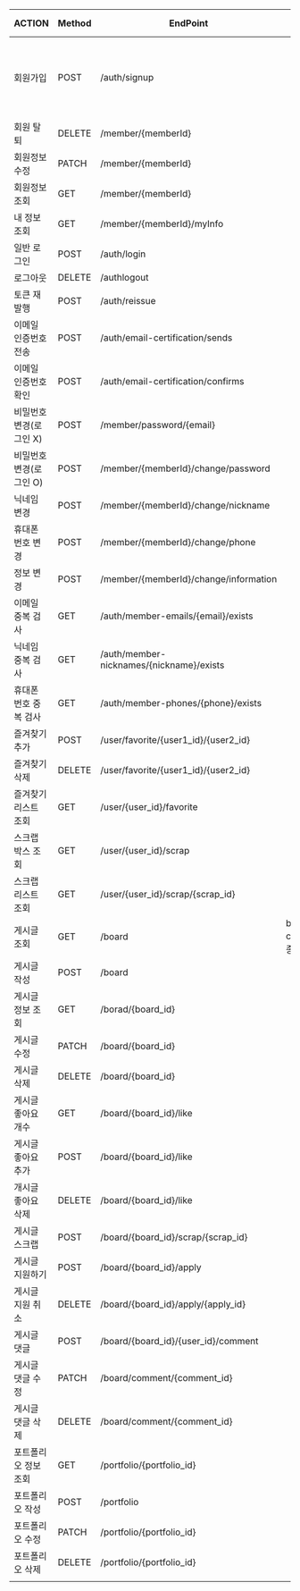 | ACTION         | Method | EndPoint | Query String | Request Body | header |
|----------------| --- | --- | --- | --- | --- |
| 회원가입           | POST | /auth/signup |  | email, password, phone, name, nickname, loginMemberType, loginType, authority, information |  |
| 회원 탈퇴          | DELETE | /member/{memberId} |  | email, password | accessToken |
| 회원정보수정         | PATCH | /member/{memberId} |  |  | accessToken |
| 회원정보 조회        | GET | /member/{memberId} |  |  | accessToken |
| 내 정보 조회        | GET | /member/{memberId}/myInfo |  |  | accessToken |
| 일반 로그인         | POST | /auth/login |  | email, password |  |
| 로그아웃           | DELETE | /authlogout |  |  | accessToken |
| 토큰 재발행         | POST | /auth/reissue |  | accessToken |  |
| 이메일 인증번호 전송    | POST | /auth/email-certification/sends |  | email |  |
| 이메일 인증번호 확인    | POST | /auth/email-certification/confirms |  | email, certificationNumber |  |
| 비밀번호 변경(로그인 X) | POST | /member/password/{email} |  | email, afterPassword |  |
| 비밀번호 변경(로그인 O) | POST | /member/{memberId}/change/password |  | email, beforePassword, afterPassword | accessToken |
| 닉네임 변경         | POST | /member/{memberId}/change/nickname |  | nickname | accessToken |
| 휴대폰 번호 변경      | POST | /member/{memberId}/change/phone |  | phone | accessToken |
| 정보 변경          | POST | /member/{memberId}/change/information |  | information | accessToken |
| 이메일 중복 검사      | GET | /auth/member-emails/{email}/exists |  | email |  |
| 닉네임 중복 검사      | GET | /auth/member-nicknames/{nickname}/exists |  | nickname |  |
| 휴대폰 번호 중복 검사   | GET | /auth/member-phones/{phone}/exists |  | phone |  |
| 즐겨찾기 추가        | POST | /user/favorite/{user1_id}/{user2_id} |  |  |  |
| 즐겨찾기 삭제        | DELETE | /user/favorite/{user1_id}/{user2_id} |  |  |  |
| 즐겨찾기 리스트 조회    | GET | /user/{user_id}/favorite |  |  |  |
| 스크랩 박스 조회      | GET | /user/{user_id}/scrap |  |  |  |
| 스크랩 리스트 조회     | GET | /user/{user_id}/scrap/{scrap_id} |  |  |  |
| 게시글 조회         | GET | /board | board_type, category(업종) |  |  |
| 게시글 작성         | POST | /board |  | 상세 내용들,token |  |
| 게시글 정보 조회      | GET | /borad/{board_id} |  |  |  |
| 게시글 수정         | PATCH | /board/{board_id} |  | 수정 내용들,token |  |
| 게시글 삭제         | DELETE | /board/{board_id} |  | token |  |
| 게시글 좋아요 개수     | GET | /board/{board_id}/like |  | token |  |
| 게시글 좋아요 추가     | POST | /board/{board_id}/like |  | user_id,token |  |
| 개시글 좋아요 삭제     | DELETE | /board/{board_id}/like |  | user_id,token |  |
| 게시글 스크랩        | POST | /board/{board_id}/scrap/{scrap_id} |   | token |  |
| 게시글 지원하기       | POST | /board/{board_id}/apply |  | user_id,token |  |
| 게시글 지원 취소      | DELETE | /board/{board_id}/apply/{apply_id} |  | token |  |
| 게시글 댓글         | POST | /board/{board_id}/{user_id}/comment |  | content,token |  |
| 게시글 댓글 수정      | PATCH | /board/comment/{comment_id} |  | content,token |  |
| 게시글 댓글 삭제      | DELETE | /board/comment/{comment_id} |  | token |  |
| 포트폴리오 정보 조회    | GET | /portfolio/{portfolio_id} |  | toekn |  |
| 포트폴리오 작성       | POST | /portfolio |  | 상세내용들, token |  |
| 포트폴리오 수정       | PATCH | /portfolio/{portfolio_id} |  | 수정 내용들, token |  |
| 포트폴리오 삭제       | DELETE | /portfolio/{portfolio_id} |  | token |  |
|                |  |  |  |  |  |